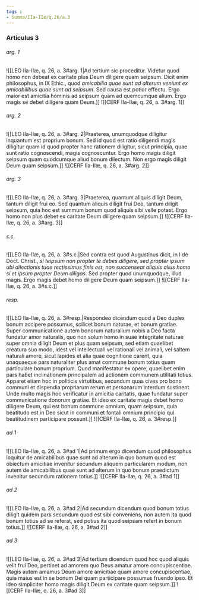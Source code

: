 ```yaml
---
tags : 
- Summa/IIa-IIæ/q.26/a.3
---
```


### Articulus 3

###### arg. 1
![[LEO IIa-IIæ, q. 26, a. 3#arg. 1|Ad tertium sic proceditur. Videtur quod homo non debeat ex caritate plus Deum diligere quam seipsum. Dicit enim philosophus, in IX Ethic., quod *amicabilia quae sunt ad alterum veniunt ex amicabilibus quae sunt ad seipsum*. Sed causa est potior effectu. Ergo maior est amicitia hominis ad seipsum quam ad quemcumque alium. Ergo magis se debet diligere quam Deum.]]
![[CERF IIa-IIæ, q. 26, a. 3#arg. 1]]

###### arg. 2
![[LEO IIa-IIæ, q. 26, a. 3#arg. 2|Praeterea, unumquodque diligitur inquantum est proprium bonum. Sed id quod est ratio diligendi magis diligitur quam id quod propter hanc rationem diligitur, sicut principia, quae sunt ratio cognoscendi, magis cognoscuntur. Ergo homo magis diligit seipsum quam quodcumque aliud bonum dilectum. Non ergo magis diligit Deum quam seipsum.]]
![[CERF IIa-IIæ, q. 26, a. 3#arg. 2]]

###### arg. 3
![[LEO IIa-IIæ, q. 26, a. 3#arg. 3|Praeterea, quantum aliquis diligit Deum, tantum diligit frui eo. Sed quantum aliquis diligit frui Deo, tantum diligit seipsum, quia hoc est summum bonum quod aliquis sibi velle potest. Ergo homo non plus debet ex caritate Deum diligere quam seipsum.]]
![[CERF IIa-IIæ, q. 26, a. 3#arg. 3]]

###### s.c.
![[LEO IIa-IIæ, q. 26, a. 3#s.c.|Sed contra est quod Augustinus dicit, in I de Doct. Christ., *si teipsum non propter te debes diligere, sed propter ipsum ubi dilectionis tuae rectissimus finis est, non succenseat aliquis alius homo si et ipsum propter Deum diligas*. Sed propter quod unumquodque, illud magis. Ergo magis debet homo diligere Deum quam seipsum.]]
![[CERF IIa-IIæ, q. 26, a. 3#s.c.]]

###### resp.
![[LEO IIa-IIæ, q. 26, a. 3#resp.|Respondeo dicendum quod a Deo duplex bonum accipere possumus, scilicet bonum naturae, et bonum gratiae. Super communicatione autem bonorum naturalium nobis a Deo facta fundatur amor naturalis, quo non solum homo in suae integritate naturae super omnia diligit Deum et plus quam seipsum, sed etiam quaelibet creatura suo modo, idest vel intellectuali vel rationali vel animali, vel saltem naturali amore, sicut lapides et alia quae cognitione carent, quia unaquaeque pars naturaliter plus amat commune bonum totius quam particulare bonum proprium. Quod manifestatur ex opere, quaelibet enim pars habet inclinationem principalem ad actionem communem utilitati totius. Apparet etiam hoc in politicis virtutibus, secundum quas cives pro bono communi et dispendia propriarum rerum et personarum interdum sustinent. Unde multo magis hoc verificatur in amicitia caritatis, quae fundatur super communicatione donorum gratiae. Et ideo ex caritate magis debet homo diligere Deum, qui est bonum commune omnium, quam seipsum, quia beatitudo est in Deo sicut in communi et fontali omnium principio qui beatitudinem participare possunt.]]
![[CERF IIa-IIæ, q. 26, a. 3#resp.]]

###### ad 1
![[LEO IIa-IIæ, q. 26, a. 3#ad 1|Ad primum ergo dicendum quod philosophus loquitur de amicabilibus quae sunt ad alterum in quo bonum quod est obiectum amicitiae invenitur secundum aliquem particularem modum, non autem de amicabilibus quae sunt ad alterum in quo bonum praedictum invenitur secundum rationem totius.]]
![[CERF IIa-IIæ, q. 26, a. 3#ad 1]]

###### ad 2
![[LEO IIa-IIæ, q. 26, a. 3#ad 2|Ad secundum dicendum quod bonum totius diligit quidem pars secundum quod est sibi conveniens, non autem ita quod bonum totius ad se referat, sed potius ita quod seipsam refert in bonum totius.]]
![[CERF IIa-IIæ, q. 26, a. 3#ad 2]]

###### ad 3
![[LEO IIa-IIæ, q. 26, a. 3#ad 3|Ad tertium dicendum quod hoc quod aliquis velit frui Deo, pertinet ad amorem quo Deus amatur amore concupiscentiae. Magis autem amamus Deum amore amicitiae quam amore concupiscentiae, quia maius est in se bonum Dei quam participare possumus fruendo ipso. Et ideo simpliciter homo magis diligit Deum ex caritate quam seipsum.]]
![[CERF IIa-IIæ, q. 26, a. 3#ad 3]]

